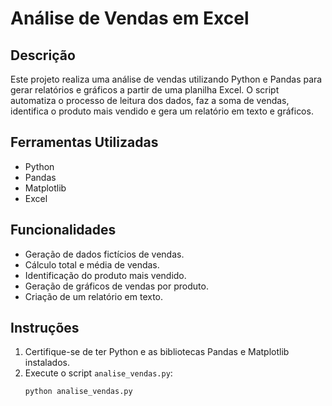 # Análise de Vendas em Excel

## Descrição
Este projeto realiza uma análise de vendas utilizando Python e Pandas para gerar relatórios e gráficos a partir de uma planilha Excel. O script automatiza o processo de leitura dos dados, faz a soma de vendas, identifica o produto mais vendido e gera um relatório em texto e gráficos.

## Ferramentas Utilizadas
- Python
- Pandas
- Matplotlib
- Excel

## Funcionalidades
- Geração de dados fictícios de vendas.
- Cálculo total e média de vendas.
- Identificação do produto mais vendido.
- Geração de gráficos de vendas por produto.
- Criação de um relatório em texto.

## Instruções
1. Certifique-se de ter Python e as bibliotecas Pandas e Matplotlib instalados.
2. Execute o script `analise_vendas.py`:
   ```bash
   python analise_vendas.py
